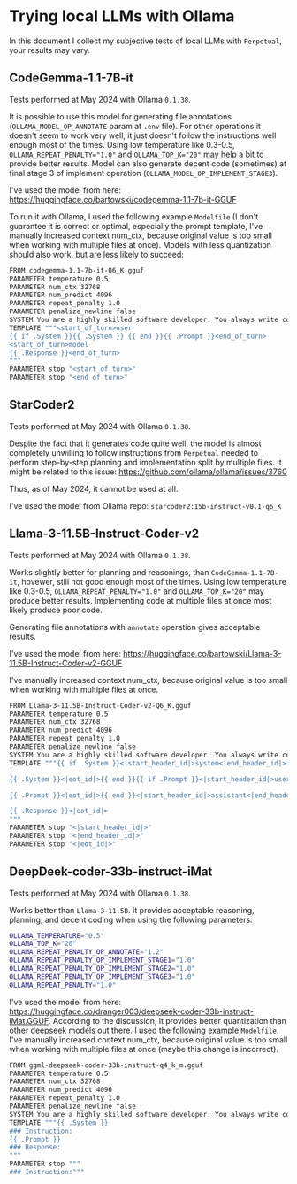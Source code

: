 # Trying local LLMs with Ollama

In this document I collect my subjective tests of local LLMs with `Perpetual`, your results may vary.

## CodeGemma-1.1-7B-it

Tests performed at May 2024 with Ollama `0.1.38`.

It is possible to use this model for generating file annotations (`OLLAMA_MODEL_OP_ANNOTATE` param at `.env` file). For other operations it doesn't seem to work very well, it just doesn't follow the instructions well enough most of the times. Using low temperature like 0.3-0.5, `OLLAMA_REPEAT_PENALTY="1.0"` and `OLLAMA_TOP_K="20"` may help a bit to provide better results. Model can also generate decent code (sometimes) at final stage 3 of implement operation (`OLLAMA_MODEL_OP_IMPLEMENT_STAGE3`).

I've used the model from here: <https://huggingface.co/bartowski/codegemma-1.1-7b-it-GGUF>

To run it with Ollama, I used the following example `Modelfile` (I don't guarantee it is correct or optimal, especially the prompt template, I've manually increased context num_ctx, because original value is too small when working with multiple files at once). Models with less quantization should also work, but are less likely to succeed:

```sh
FROM codegemma-1.1-7b-it-Q6_K.gguf
PARAMETER temperature 0.5
PARAMETER num_ctx 32768
PARAMETER num_predict 4096
PARAMETER repeat_penalty 1.0
PARAMETER penalize_newline false
SYSTEM You are a highly skilled software developer. You always write concise and readable code. You do not overload the user with unnecessary details in your answers and answer only the question asked. You are not adding separate explanations after code-blocks, you adding comments within your code instead.
TEMPLATE """<start_of_turn>user
{{ if .System }}{{ .System }} {{ end }}{{ .Prompt }}<end_of_turn>
<start_of_turn>model
{{ .Response }}<end_of_turn>
"""
PARAMETER stop "<start_of_turn>"
PARAMETER stop "<end_of_turn>"

```

## StarCoder2

Tests performed at May 2024 with Ollama `0.1.38`.

Despite the fact that it generates code quite well, the model is almost completely unwilling to follow instructions from `Perpetual` needed to perform step-by-step planning and implementation split by multiple files. It might be related to this issue: <https://github.com/ollama/ollama/issues/3760>

Thus, as of May 2024, it cannot be used at all.

I've used the model from Ollama repo: `starcoder2:15b-instruct-v0.1-q6_K`

## Llama-3-11.5B-Instruct-Coder-v2

Tests performed at May 2024 with Ollama `0.1.38`.

Works slightly better for planning and reasonings, than `CodeGemma-1.1-7B-it`, hovewer, still not good enough most of the times. Using low temperature like 0.3-0.5, `OLLAMA_REPEAT_PENALTY="1.0"` and `OLLAMA_TOP_K="20"` may produce better results. Implementing code at multiple files at once most likely produce poor code.

Generating file annotations with `annotate` operation gives acceptable results.

I've used the model from here: <https://huggingface.co/bartowski/Llama-3-11.5B-Instruct-Coder-v2-GGUF>

I've manually increased context num_ctx, because original value is too small when working with multiple files at once.

```sh
FROM Llama-3-11.5B-Instruct-Coder-v2-Q6_K.gguf
PARAMETER temperature 0.5
PARAMETER num_ctx 32768
PARAMETER num_predict 4096
PARAMETER repeat_penalty 1.0
PARAMETER penalize_newline false
SYSTEM You are a highly skilled software developer. You always write concise and readable code. You do not overload the user with unnecessary details in your answers and answer only the question asked. You are not adding separate explanations after code-blocks, you adding comments within your code instead.
TEMPLATE """{{ if .System }}<|start_header_id|>system<|end_header_id|>

{{ .System }}<|eot_id|>{{ end }}{{ if .Prompt }}<|start_header_id|>user<|end_header_id|>

{{ .Prompt }}<|eot_id|>{{ end }}<|start_header_id|>assistant<|end_header_id|>

{{ .Response }}<|eot_id|>
"""
PARAMETER stop "<|start_header_id|>"
PARAMETER stop "<|end_header_id|>"
PARAMETER stop "<|eot_id|>"
```

## DeepDeek-coder-33b-instruct-iMat

Tests performed at May 2024 with Ollama `0.1.38`.

Works better than `Llama-3-11.5B`. It provides acceptable reasoning, planning, and decent coding when using the following parameters:

```sh
OLLAMA_TEMPERATURE="0.5"
OLLAMA_TOP_K="20"
OLLAMA_REPEAT_PENALTY_OP_ANNOTATE="1.2"
OLLAMA_REPEAT_PENALTY_OP_IMPLEMENT_STAGE1="1.0"
OLLAMA_REPEAT_PENALTY_OP_IMPLEMENT_STAGE2="1.0"
OLLAMA_REPEAT_PENALTY_OP_IMPLEMENT_STAGE3="1.0"
OLLAMA_REPEAT_PENALTY="1.0"
```

I've used the model from here: <https://huggingface.co/dranger003/deepseek-coder-33b-instruct-iMat.GGUF>. According to the discussion, it provides better quantization than other deepseek models out there. I used the following example `Modelfile`. I've manually increased context num_ctx, because original value is too small when working with multiple files at once (maybe this change is incorrect).

```sh
FROM ggml-deepseek-coder-33b-instruct-q4_k_m.gguf
PARAMETER temperature 0.5
PARAMETER num_ctx 32768
PARAMETER num_predict 4096
PARAMETER repeat_penalty 1.0
PARAMETER penalize_newline false
SYSTEM You are a highly skilled software developer. You always write concise and readable code. You do not overload the user with unnecessary details in your answers and answer only the question asked. You are not adding separate explanations after code-blocks, you adding comments within your code instead.
TEMPLATE """{{ .System }}
### Instruction:
{{ .Prompt }}
### Response:
"""
PARAMETER stop """
### Instruction:"""
```
